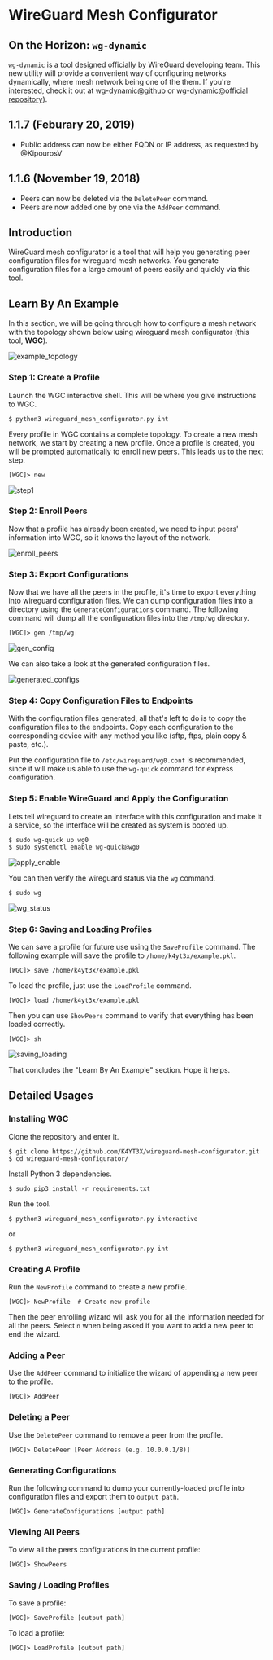 # WireGuard Mesh Configurator

## On the Horizon: `wg-dynamic`

`wg-dynamic` is a tool designed officially by WireGuard developing team. This new utility will provide a convenient way of configuring networks dynamically, where mesh network being one of the them. If you're interested, check it out at [wg-dynamic@github](https://github.com/WireGuard/wg-dynamic) or [wg-dynamic@official repository](https://git.zx2c4.com/wg-dynamic)).

## 1.1.7 (Feburary 20, 2019)

- Public address can now be either FQDN or IP address, as requested by @KipourosV

## 1.1.6 (November 19, 2018)

- Peers can now be deleted via the `DeletePeer` command.
- Peers are now added one by one via the `AddPeer` command.

## Introduction

WireGuard mesh configurator is a tool that will help you generating peer configuration files for wireguard mesh networks. You generate configuration files for a large amount of peers easily and quickly via this tool.

## Learn By An Example

In this section, we will be going through how to configure a mesh network with the topology shown below using wireguard mesh configurator (this tool, **WGC**).

![example_topology](https://user-images.githubusercontent.com/21986859/47622988-edfbd080-dae1-11e8-97f6-ff8ef56ffecc.png)

### Step 1: Create a Profile

Launch the WGC interactive shell. This will be where you give instructions to WGC.

```
$ python3 wireguard_mesh_configurator.py int
```

Every profile in WGC contains a complete topology. To create a new mesh network, we start by creating a new profile. Once a profile is created, you will be prompted automatically to enroll new peers. This leads us to the next step.

```
[WGC]> new
```

![step1](https://user-images.githubusercontent.com/21986859/47623179-5d72bf80-dae4-11e8-9705-9158ea8f75c2.png)

### Step 2: Enroll Peers

Now that a profile has already been created, we need to input peers' information into WGC, so it knows the layout of the network.

![enroll_peers](https://user-images.githubusercontent.com/21986859/47623237-526c5f00-dae5-11e8-823a-863e5372faa9.png)

### Step 3: Export Configurations

Now that we have all the peers in the profile, it's time to export everything into wireguard configuration files. We can dump configuration files into a directory using the `GenerateConfigurations` command. The following command will dump all the configuration files into the `/tmp/wg` directory.

```
[WGC]> gen /tmp/wg
```

![gen_config](https://user-images.githubusercontent.com/21986859/47623276-f8b86480-dae5-11e8-9c41-54bab4523031.png)

We can also take a look at the generated configuration files.

![generated_configs](https://user-images.githubusercontent.com/21986859/47623330-a3c91e00-dae6-11e8-84bd-85971b3092b3.png)

### Step 4: Copy Configuration Files to Endpoints

With the configuration files generated, all that's left to do is to copy the configuration files to the endpoints. Copy each configuration to the corresponding device with any method you like (sftp, ftps, plain copy & paste, etc.).

Put the configuration file to `/etc/wireguard/wg0.conf` is recommended, since it will make us able to use the `wg-quick` command for express configuration.

### Step 5: Enable WireGuard and Apply the Configuration

Lets tell wireguard to create an interface with this configuration and make it a service, so the interface will be created as system is booted up.

```
$ sudo wg-quick up wg0
$ sudo systemctl enable wg-quick@wg0
```

![apply_enable](https://user-images.githubusercontent.com/21986859/47623379-3f5a8e80-dae7-11e8-9350-555e61884691.png)

You can then verify the wireguard status via the `wg` command.

```
$ sudo wg
```

![wg_status](https://user-images.githubusercontent.com/21986859/47623489-9ca30f80-dae8-11e8-9241-3c7421b982db.png)

### Step 6: Saving and Loading Profiles

We can save a profile for future use using the `SaveProfile` command. The following example will save the profile to `/home/k4yt3x/example.pkl`.

```
[WGC]> save /home/k4yt3x/example.pkl
```

To load the profile, just use the `LoadProfile` command.

```
[WGC]> load /home/k4yt3x/example.pkl
```

Then you can use `ShowPeers` command to verify that everything has been loaded correctly.

```
[WGC]> sh
```

![saving_loading](https://user-images.githubusercontent.com/21986859/47623453-2d2d2000-dae8-11e8-9c21-528a7d9acde0.png)

That concludes the "Learn By An Example" section. Hope it helps.

## Detailed Usages

### Installing WGC

Clone the repository and enter it.

```
$ git clone https://github.com/K4YT3X/wireguard-mesh-configurator.git
$ cd wireguard-mesh-configurator/
```

Install Python 3 dependencies.

```
$ sudo pip3 install -r requirements.txt
```

Run the tool.

```
$ python3 wireguard_mesh_configurator.py interactive
```

or

```
$ python3 wireguard_mesh_configurator.py int
```

### Creating A Profile

Run the `NewProfile` command to create a new profile.

```
[WGC]> NewProfile  # Create new profile
```

Then the peer enrolling wizard will ask you for all the information needed for all the peers. Select `n` when being asked if you want to add a new peer to end the wizard.

### Adding a Peer

Use the `AddPeer` command to initialize the wizard of appending a new peer to the profile.

```
[WGC]> AddPeer
```

### Deleting a Peer

Use the `DeletePeer` command to remove a peer from the profile.

```
[WGC]> DeletePeer [Peer Address (e.g. 10.0.0.1/8)]
```

### Generating Configurations

Run the following command to dump your currently-loaded profile into configuration files and export them to `output path`.

```
[WGC]> GenerateConfigurations [output path]
```

### Viewing All Peers

To view all the peers configurations in the current profile:

```
[WGC]> ShowPeers
```

### Saving / Loading Profiles

To save a profile:

```
[WGC]> SaveProfile [output path]
```

To load a profile:

```
[WGC]> LoadProfile [output path]
```
